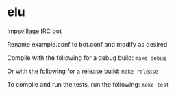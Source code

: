 elu
===

Impsvillage IRC bot

Rename example.conf to bot.conf and modify as desired.

Compile with the following for a debug build:
```make debug```

Or with the following for a release build:
```make release```

To compile and run the tests, run the following:
```make test```
